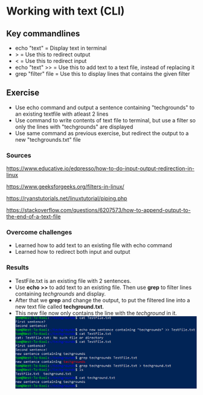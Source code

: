 # Working with text (CLI)

## Key commandlines
- echo "text" = Display text in terminal
- \> = Use this to redirect output
- <  = Use this to redirect input
- echo "text" >> = Use this to add text to a text file, instead of replacing it
- grep "filter" file = Use this to display lines that contains the given filter


## Exercise
- Use echo command and output a sentence containing "techgrounds" to an existing textfile with atleast 2 lines
- Use command to write contents of text file to terminal, but use a filter so only the lines with "techgrounds" are displayed
- Use same command as previous exercise, but redirect the output to a new "techgrounds.txt" file

### Sources
https://www.educative.io/edpresso/how-to-do-input-output-redirection-in-linux

https://www.geeksforgeeks.org/filters-in-linux/

https://ryanstutorials.net/linuxtutorial/piping.php

https://stackoverflow.com/questions/6207573/how-to-append-output-to-the-end-of-a-text-file


### Overcome challenges
- Learned how to add text to an existing file with echo command
- Learned how to redirect both input and output

### Results
- TestFile.txt is an existing file with 2 sentences.
- Use **echo >>** to add text to an existing file. Then use **grep** to filter lines containing *techgrounds* and display.
- After that we **grep** and change the output, to put the filtered line into a new text file called **techground.txt**.
- This new file now only contains the line with the *techground* in it.
![](../00_includes/LNX-03/SS_Working_with_Text(CLI).png "Using command echo to add text to an existing file and using grep to filter output into a new text file")
